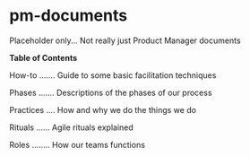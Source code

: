 # pm-documents
Placeholder only... Not really just Product Manager documents

**Table of Contents**

How-to ....... Guide to some basic facilitation techniques

Phases ....... Descriptions of the phases of our process

Practices .... How and why we do the things we do

Rituals ...... Agile rituals explained

Roles ........ How our teams functions
